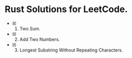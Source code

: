 # Rust Solutions for LeetCode.

- [x] 0001. Two Sum.
- [x] 0002. Add Two Numbers.
- [x] 0003. Longest Substring Without Repeating Characters.


